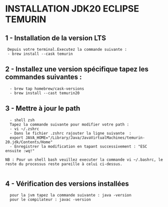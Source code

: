 # INSTALLATION JDK20 ECLIPSE TEMURIN

## 1 - Installation de la version LTS
```
 Depuis votre terminal.Executez la commande suivante :
 - brew install --cask temurin

```

## 2 - Installez une version spécifique tapez les commandes suivantes : 
```
  - brew tap homebrew/cask-versions
  - brew install --cast temurin20

```

## 3 - Mettre à jour le path
```
  - shell zsh
  Tapez la commande suivante pour modifier votre path : 
  - vi ~/.zshrc
  - Dans le fichier .zshrc rajouter la ligne suivante  :
  export JAVA_HOME="/Library/Java/JavaVirtualMachines/temurin-20.jdk/Contents/Home"
  - Enregistrer la modification en tapant successivement : "ESC ensuite :wq!"

NB : Pour un shell bash veuillez executer la commande vi ~/.bashrc, le reste du processus reste pareille à celui ci-dessus.
  
```



## 4 - Vérification des versions installées
```
  pour la jvm tapez la commande suivante : java -version
  pour le compilateur : javac -version
 ```